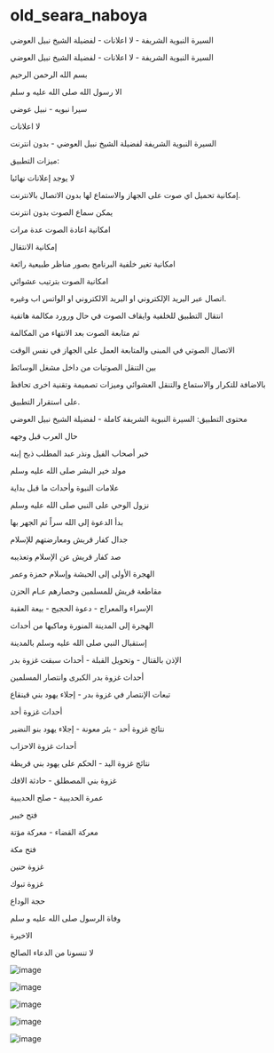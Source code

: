 # old_seara_naboya
السيرة النبوية الشريفة - لا اعلانات - لفضيلة الشيخ نبيل العوضي


السيرة النبوية الشريفة - لا اعلانات - لفضيلة الشيخ نبيل العوضي

بسم الله الرحمن الرحيم

الا رسول الله صلى الله عليه و سلم

سيرا نبويه - نبيل عوضي

لا اعلانات

السيرة النبوية الشريفة لفضيلة الشيخ نبيل العوضي - بدون انترنت

ميزات التطبيق:

لا يوجد إعلانات نهائيا

إمكانية تحميل اي صوت على الجهاز والاستماع لها بدون الاتصال بالانترنت.

يمكن سماع الصوت بدون انترنت

امكانية اعادة الصوت عدة مرات

إمكانية الانتقال

امكانية تغير خلفية البرنامج بصور مناظر طبيعية رائعة

امكانية الصوت بترتيب عشوائي

اتصال عبر البريد الإلكتروني او البريد الالكتروني او الواتس اب وغيره.

انتقال التطبيق للخلفية وايقاف الصوت في حال ورورد مكالمة هاتفية

ثم متابعة الصوت بعد الانتهاء من المكالمة

الاتصال الصوتي في المبنى والمتابعة العمل على الجهاز في نفس الوقت

بين التنقل الصوتيات من داخل مشغل الوسائط

بالاضافة للتكرار والاستماع والتنقل العشوائي وميزات تصميمة وتقنية اخرى تحافظ

على استقرار التطبيق.

محتوى التطبيق: السيرة النبوية الشريفة كاملة - لفضيلة الشيخ نبيل العوضي

حال العرب قبل وجهه

خبر أصحاب الفيل ونذر عبد المطلب ذبح إبنه

مولد خير البشر صلى الله عليه وسلم

علامات النبوة وأحداث ما قبل بداية

نزول الوحي على النبي صلى الله عليه وسلم

بدأ الدعوة إلى الله سراً ثم الجهر بها

جدال كفار قريش ومعارضتهم للإسلام

صد كفار قريش عن الإسلام وتعذيبه

الهجرة الأولى إلى الحبشة وإسلام حمزة وعمر

مقاطعة قريش للمسلمين وحصارهم عـام الحزن

الإسراء والمعراج - دعوة الحجيج - بيعة العقبة

الهجرة إلى المدينة المنورة وماكبها من أحداث

إستقبال النبي صلى الله عليه وسلم بالمدينة

الإذن بالقتال - وتحويل القبلة - أحداث سبقت غزوة بدر

أحداث غزوة بدر الكبرى وانتصار المسلمين

تبعات الإنتصار في غزوة بدر - إجلاء يهود بني قينقاع

أحداث غزوة أحد

نتائج غزوة أحد - بئر معونة - إجلاء يهود بنو النضير

أحداث غزوة الاحزاب

نتائج غزوة اليد - الحكم على يهود بني قريظة

غزوة بني المصطلق - حادثة الافك

عمرة الحديبية - صلح الحديبية

فتح خيبر

معركة القضاء - معركة مؤتة

فتح مكة

غزوة حنين

غزوة تبوك

حجة الوداع

وفاة الرسول صلى الله عليه و سلم

الاخيرة

لا تنسونا من الدعاء الصالح


![image](https://github.com/user-attachments/assets/1fc453e4-e60c-4b16-b1e8-3041ff593ead)

![image](https://github.com/user-attachments/assets/7363cd0f-4a61-4493-b187-56840943a427)

![image](https://github.com/user-attachments/assets/28492c4f-3a1d-4ee9-9bd5-ca8ca08da59e)

![image](https://github.com/user-attachments/assets/f9abe0d7-e69a-4b9b-9bd6-51eea4323c53)

![image](https://github.com/user-attachments/assets/79b098a3-ef92-4e8d-9d3e-210fbd45fab2)




